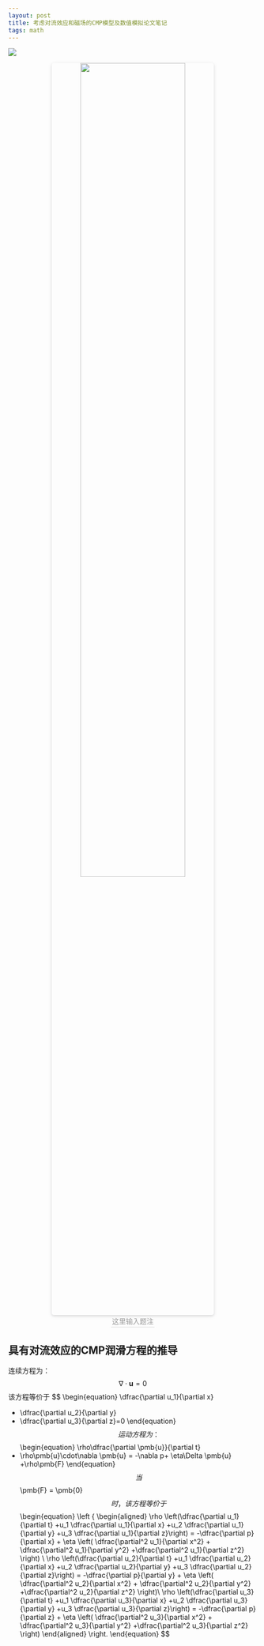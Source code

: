 ```yaml
---
layout: post
title: 考虑对流效应和磁场的CMP模型及数值模拟论文笔记
tags: math
---
```


![](https://cdn.jsdelivr.net/gh/xiang-tao/image-hosting@master/picture/CMP.6wtduy66xrk0.png)



<center>
    <img style="border-radius: 0.3125em;
    box-shadow: 0 2px 4px 0 rgba(34,36,38,.12),0 2px 10px 0 rgba(34,36,38,.08);" 
    src="https://cdn.jsdelivr.net/gh/xiang-tao/image-hosting@master/picture/CMP.6wtduy66xrk0.png" width="65%">
    <br>
    <div style="color:orange; border-bottom: 1px solid #d9d9d9;
    display: inline-block;
    color: #999;
    padding: 2px;">这里输入题注</div>
</center>




## 具有对流效应的CMP润滑方程的推导

连续方程为：
$$
\begin{equation}
\nabla\cdot\pmb{u} = 0
\end{equation}
$$
该方程等价于
$$
\begin{equation}
\dfrac{\partial u_1}{\partial x} 
+ \dfrac{\partial u_2}{\partial y} 
+ \dfrac{\partial u_3}{\partial z}=0
\end{equation}
$$
运动方程为：
$$
\begin{equation}
\rho\dfrac{\partial \pmb{u}}{\partial t}
+ \rho\pmb{u}\cdot\nabla \pmb{u}
= -\nabla p+ \eta\Delta \pmb{u} +\rho\pmb{F}
\end{equation}
$$
当$$\pmb{F} = \pmb{0}$$时，该方程等价于
$$
\begin{equation}
\left \{
\begin{aligned}
\rho \left(\dfrac{\partial u_1}{\partial t}
+u_1 \dfrac{\partial u_1}{\partial x}
+u_2 \dfrac{\partial u_1}{\partial y}
+u_3 \dfrac{\partial u_1}{\partial z}\right)
= -\dfrac{\partial p}{\partial x} + \eta
\left( \dfrac{\partial^2 u_1}{\partial x^2} + \dfrac{\partial^2 u_1}{\partial y^2}
+\dfrac{\partial^2 u_1}{\partial z^2}  \right) \\
\rho \left(\dfrac{\partial u_2}{\partial t}
+u_1 \dfrac{\partial u_2}{\partial x}
+u_2 \dfrac{\partial u_2}{\partial y}
+u_3 \dfrac{\partial u_2}{\partial z}\right)
= -\dfrac{\partial p}{\partial y} + \eta
\left( \dfrac{\partial^2 u_2}{\partial x^2} + \dfrac{\partial^2 u_2}{\partial y^2}
+\dfrac{\partial^2 u_2}{\partial z^2}  \right)\\
\rho \left(\dfrac{\partial u_3}{\partial t}
+u_1 \dfrac{\partial u_3}{\partial x}
+u_2 \dfrac{\partial u_3}{\partial y}
+u_3 \dfrac{\partial u_3}{\partial z}\right)
= -\dfrac{\partial p}{\partial z} + \eta
\left( \dfrac{\partial^2 u_3}{\partial x^2} + \dfrac{\partial^2 u_3}{\partial y^2}
+\dfrac{\partial^2 u_3}{\partial z^2}  \right)
\end{aligned}
\right.
\end{equation}
$$

























